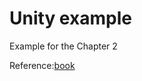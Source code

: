 # Unity example


Example for the Chapter 2

Reference:[book](https://www.books.com.tw/products/0010723988)

